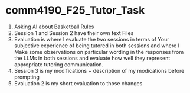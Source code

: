 # comm4190_F25_Tutor_Task
1. Asking AI about Basketball Rules
2. Session 1 and Session 2 have their own text Files
3. Evaluation is where I evaluate the two sessions in terms of Your subjective experience of being tutored in both sessions and where I Make some observations on particular wording in the responses from the LLMs in both sessions and evaluate how well they represent appropriate tutoring communication.
4. Session 3 is my modifications + description of my modications before prompting
5. Evaluation 2 is my short evaluation to those changes